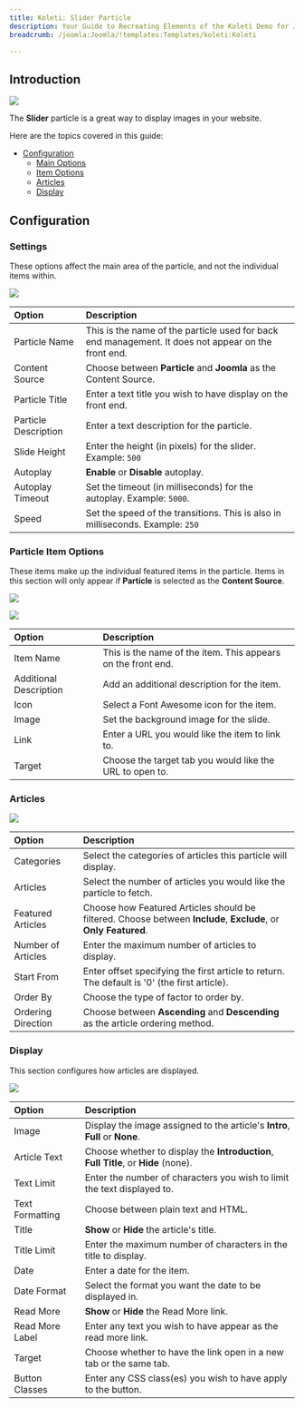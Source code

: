 ```yaml
---
title: Koleti: Slider Particle
description: Your Guide to Recreating Elements of the Koleti Demo for Joomla
breadcrumb: /joomla:Joomla/!templates:Templates/koleti:Koleti

---
```


## Introduction

![](assets/particle_slider1.png)

The **Slider** particle is a great way to display images in your website.

Here are the topics covered in this guide:

* [Configuration](#configuration)
    - [Main Options](#settings)
    - [Item Options](#particle-item-options)
    - [Articles](#articles)
    - [Display](#display)

## Configuration

### Settings 

These options affect the main area of the particle, and not the individual items within.

![](assets/particle_slider2.png)

| Option               | Description                                                                                         |
| :-----               | :-----                                                                                              |
| Particle Name        | This is the name of the particle used for back end management. It does not appear on the front end. |
| Content Source       | Choose between **Particle** and **Joomla** as the Content Source.                                   |
| Particle Title       | Enter a text title you wish to have display on the front end.                                       |
| Particle Description | Enter a text description for the particle.                                                          |
| Slide Height         | Enter the height (in pixels) for the slider. Example: `500`                                         |
| Autoplay             | **Enable** or **Disable** autoplay.                                                                 |
| Autoplay Timeout     | Set the timeout (in milliseconds) for the autoplay. Example: `5000`.                                |
| Speed                | Set the speed of the transitions. This is also in milliseconds. Example: `250`                      |

### Particle Item Options

These items make up the individual featured items in the particle. Items in this section will only appear if **Particle** is selected as the **Content Source**.

![](assets/particle_slider3.png)

![](assets/particle_slider4.png)

| Option                 | Description                                                  |
| :-----                 | :-----                                                       |
| Item Name              | This is the name of the item. This appears on the front end. |
| Additional Description | Add an additional description for the item.                  |
| Icon                   | Select a Font Awesome icon for the item.                     |
| Image                  | Set the background image for the slide.                      |
| Link                   | Enter a URL you would like the item to link to.              |
| Target                 | Choose the target tab you would like the URL to open to.     |

### Articles

![](assets/particle_slider5.png)

| Option             | Description                                                                                                     |
| :-----             | :-----                                                                                                          |
| Categories         | Select the categories of articles this particle will display.                                                   |
| Articles           | Select the number of articles you would like the particle to fetch.                                             |
| Featured Articles  | Choose how Featured Articles should be filtered. Choose between **Include**, **Exclude**, or **Only Featured**. |
| Number of Articles | Enter the maximum number of articles to display.                                                                |
| Start From         | Enter offset specifying the first article to return. The default is '0' (the first article).                    |
| Order By           | Choose the type of factor to order by.                                                                          |
| Ordering Direction | Choose between **Ascending** and **Descending** as the article ordering method.                                 |

### Display

This section configures how articles are displayed.

![](assets/particle_slider6.png)

| Option          | Description                                                                  |
| :-----          | :-----                                                                       |
| Image           | Display the image assigned to the article's **Intro**, **Full** or **None**.        |
| Article Text    | Choose whether to display the **Introduction**, **Full Title**, or **Hide** (none). |
| Text Limit      | Enter the number of characters you wish to limit the text displayed to.             |
| Text Formatting | Choose between plain text and HTML.                                                 |
| Title           | **Show** or **Hide** the article's title.                                           |
| Title Limit     | Enter the maximum number of characters in the title to display.                     |
| Date            | Enter a date for the item.                                                          |
| Date Format     | Select the format you want the date to be displayed in.                             |
| Read More       | **Show** or **Hide** the Read More link.                                            |
| Read More Label | Enter any text you wish to have appear as the read more link.                       |
| Target          | Choose whether to have the link open in a new tab or the same tab.                  |
| Button Classes  | Enter any CSS class(es) you wish to have apply to the button.                       |

